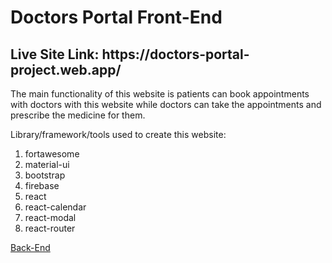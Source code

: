 <h1>Doctors Portal Front-End</h1>

<h2>Live Site Link: https://doctors-portal-project.web.app/</h2>

The main functionality of this website is patients can book appointments with doctors with this website while doctors can take the appointments and prescribe the medicine for them.

Library/framework/tools used to create this website:
1. fortawesome
2. material-ui
3. bootstrap
4. firebase
5. react
6. react-calendar
7. react-modal
8. react-router

[Back-End](https://github.com/ornob011/doctors-portal-server)
